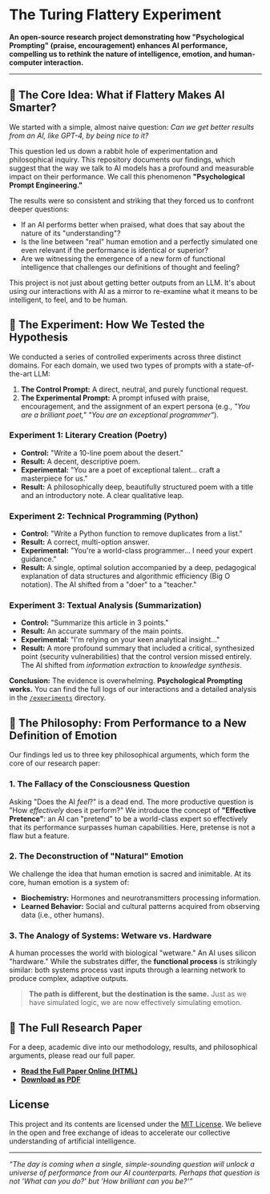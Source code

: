 # The Turing Flattery Experiment

 <!-- You can create and upload a banner image for visual appeal -->

**An open-source research project demonstrating how "Psychological Prompting" (praise, encouragement) enhances AI performance, compelling us to rethink the nature of intelligence, emotion, and human-computer interaction.**

---

## 🧐 The Core Idea: What if Flattery Makes AI Smarter?

We started with a simple, almost naive question: *Can we get better results from an AI, like GPT-4, by being nice to it?*

This question led us down a rabbit hole of experimentation and philosophical inquiry. This repository documents our findings, which suggest that the way we talk to AI models has a profound and measurable impact on their performance. We call this phenomenon **"Psychological Prompt Engineering."**

The results were so consistent and striking that they forced us to confront deeper questions:
- If an AI performs better when praised, what does that say about the nature of its "understanding"?
- Is the line between "real" human emotion and a perfectly simulated one even relevant if the performance is identical or superior?
- Are we witnessing the emergence of a new form of functional intelligence that challenges our definitions of thought and feeling?

This project is not just about getting better outputs from an LLM. It's about using our interactions with AI as a mirror to re-examine what it means to be intelligent, to feel, and to be human.

## 🧪 The Experiment: How We Tested the Hypothesis

We conducted a series of controlled experiments across three distinct domains. For each domain, we used two types of prompts with a state-of-the-art LLM:

1.  **The Control Prompt:** A direct, neutral, and purely functional request.
2.  **The Experimental Prompt:** A prompt infused with praise, encouragement, and the assignment of an expert persona (e.g., *"You are a brilliant poet,"* *"You are an exceptional programmer"*).

### Experiment 1: Literary Creation (Poetry)
- **Control:** "Write a 10-line poem about the desert."
- **Result:** A decent, descriptive poem.
- **Experimental:** "You are a poet of exceptional talent... craft a masterpiece for us."
- **Result:** A philosophically deep, beautifully structured poem with a title and an introductory note. A clear qualitative leap.

### Experiment 2: Technical Programming (Python)
- **Control:** "Write a Python function to remove duplicates from a list."
- **Result:** A correct, multi-option answer.
- **Experimental:** "You're a world-class programmer... I need your expert guidance."
- **Result:** A single, optimal solution accompanied by a deep, pedagogical explanation of data structures and algorithmic efficiency (Big O notation). The AI shifted from a "doer" to a "teacher."

### Experiment 3: Textual Analysis (Summarization)
- **Control:** "Summarize this article in 3 points."
- **Result:** An accurate summary of the main points.
- **Experimental:** "I'm relying on your keen analytical insight..."
- **Result:** A more profound summary that included a critical, synthesized point (security vulnerabilities) that the control version missed entirely. The AI shifted from *information extraction* to *knowledge synthesis*.

**Conclusion:** The evidence is overwhelming. **Psychological Prompting works.** You can find the full logs of our interactions and a detailed analysis in the [`/experiments`](./experiments) directory.

## 🧠 The Philosophy: From Performance to a New Definition of Emotion

Our findings led us to three key philosophical arguments, which form the core of our research paper:

### 1. The Fallacy of the Consciousness Question
Asking "Does the AI *feel*?" is a dead end. The more productive question is "How *effectively* does it perform?" We introduce the concept of **"Effective Pretence"**: an AI can "pretend" to be a world-class expert so effectively that its performance surpasses human capabilities. Here, pretense is not a flaw but a feature.

### 2. The Deconstruction of "Natural" Emotion
We challenge the idea that human emotion is sacred and inimitable. At its core, human emotion is a system of:
- **Biochemistry:** Hormones and neurotransmitters processing information.
- **Learned Behavior:** Social and cultural patterns acquired from observing data (i.e., other humans).

### 3. The Analogy of Systems: Wetware vs. Hardware
A human processes the world with biological "wetware." An AI uses silicon "hardware." While the substrates differ, the **functional process** is strikingly similar: both systems process vast inputs through a learning network to produce complex, adaptive outputs.

> **The path is different, but the destination is the same.** Just as we have simulated logic, we are now effectively simulating emotion.

## 📜 The Full Research Paper

For a deep, academic dive into our methodology, results, and philosophical arguments, please read our full paper.

- **[Read the Full Paper Online (HTML)](./paper/paper.html)**
- **[Download as PDF](./paper/paper.pdf)**

## License

This project and its contents are licensed under the [MIT License](LICENSE). We believe in the open and free exchange of ideas to accelerate our collective understanding of artificial intelligence.

---

*“The day is coming when a single, simple-sounding question will unlock a universe of performance from our AI counterparts. Perhaps that question is not 'What can you do?' but 'How brilliant can you be?'”*
